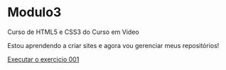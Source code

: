# Modulo3
Curso de HTML5 e CSS3 do Curso em Video

Estou aprendendo a criar sites e agora vou gerenciar meus repositórios!

<a href="">Executar o exercicio 001</a>
